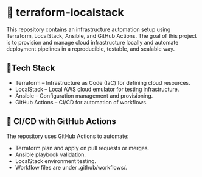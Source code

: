 # :rocket: terraform-localstack
This repository contains an infrastructure automation setup using Terraform, LocalStack, Ansible, and GitHub Actions. The goal of this project is to provision and manage cloud infrastructure locally and automate deployment pipelines in a reproducible, testable, and scalable way.

## 🧰Tech Stack
- Terraform – Infrastructure as Code (IaC) for defining cloud resources.
- LocalStack – Local AWS cloud emulator for testing infrastructure.
- Ansible – Configuration management and provisioning.
- GitHub Actions – CI/CD for automation of workflows.

## :arrows_counterclockwise: CI/CD with GitHub Actions
The repository uses GitHub Actions to automate:

- Terraform plan and apply on pull requests or merges.
- Ansible playbook validation.
- LocalStack environment testing.
- Workflow files are under .github/workflows/.
